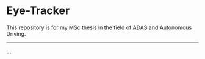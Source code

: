 # Eye-Tracker
This repository is for my MSc thesis in the field of ADAS and Autonomous Driving.
____
...
